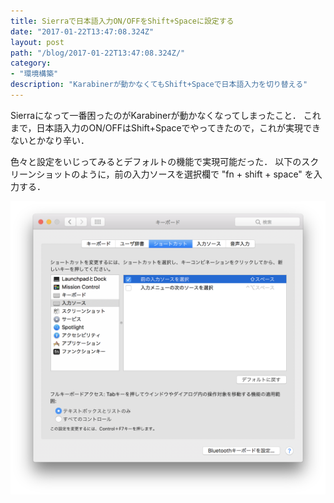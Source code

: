 ```yaml
---
title: Sierraで日本語入力ON/OFFをShift+Spaceに設定する
date: "2017-01-22T13:47:08.324Z"
layout: post
path: "/blog/2017-01-22T13:47:08.324Z/"
category:
- "環境構築"
description: "Karabinerが動かなくてもShift+Spaceで日本語入力を切り替える"
---
```

Sierraになって一番困ったのがKarabinerが動かなくなってしまったこと．
これまで，日本語入力のON/OFFはShift+Spaceでやってきたので，これが実現できないとかなり辛い．

色々と設定をいじってみるとデフォルトの機能で実現可能だった．
以下のスクリーンショットのように，前の入力ソースを選択欄で "fn + shift + space" を入力する．

![sc](./sc.png)
